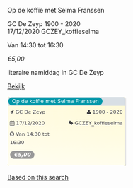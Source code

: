 Op de koffie met Selma Franssen

GC De Zeyp 1900 - 2020  
17/12/2020 GCZEY\_koffieselma  

Van 14:30 tot 16:30

*€5,00*

  

literaire namiddag in GC De Zeyp  

[Bekijk](https://tickets.vgc.be/activity/subscribe/GCZEY_koffieselma)

![](53847.png)

[Based on this search](https://tickets.vgc.be/activity/index?&vrijeplaatsen=1&Age%5B%5D=3%2C4&entity=276)